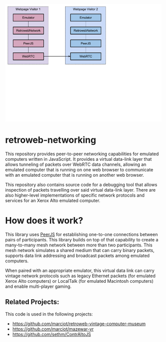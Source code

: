 ![alt text][logo]

retroweb-networking
===================

This repository provides peer-to-peer networking capabilities for emulated computers
written in JavaScript. It provides a virtual data-link layer that allows tunneling of
packets over WebRTC data channels, allowing an emulated computer that is running on
one web browser to communicate with an emulated computer that is running on another
web browser.

This repository also contains source code for a debugging tool that allows inspection
of packets travelling over said virtual data-link layer. There are also higher-level
implementations of specific network protocols and services for an Xerox Alto emulated
computer.

# How does it work?

This library uses [PeerJS](http://http://peerjs.com) for establishing one-to-one
connections between pairs of participants. This library builds on top of that capability
to create a many-to-many mesh network between more than two participants. This mesh
network simulates a shared medium that can carry binary packets, supports data link
addressing and broadcast packets among emulated computers.

When paired with an appropriate emulator, this virtual data link can carry vintage
network protocols such as legacy Ethernet packets (for emulated Xerox Alto computers)
or LocalTalk (for emulated Macintosh computers) and enable multi-player gaming.

## Related Projects:

This code is used in the following projects:
* https://github.com/marciot/retroweb-vintage-computer-museum
* https://github.com/marciot/mazewar-vr
* https://github.com/sethm/ContrAltoJS


[logo]: https://github.com/marciot/retroweb-networking/raw/master/docs/diagram.png "A overview of the library"
